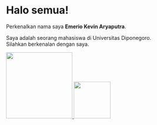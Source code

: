 # Halo semua!
Perkenalkan nama saya **Emerio Kevin Aryaputra**.

Saya adalah seorang mahasiswa di Universitas Diponegoro.\
Silahkan berkenalan dengan saya.

<p align="left">
<a href="https://github.com/PinKevin">
  <img height="180em" src="https://github-readme-stats-eight-theta.vercel.app/api?username=PinKevin&show_icons=true&theme=algolia&include_all_commits=true&count_private=true"/>
  <img height="100em" src="https://github-readme-stats-eight-theta.vercel.app/api/top-langs/?username=PinKevin&layout=compact&langs_count=8&theme=algolia"/>
</a>
</p>

<!---
PinKevin/PinKevin is a ✨ special ✨ repository because its `README.md` (this file) appears on your GitHub profile.
You can click the Preview link to take a look at your changes.
--->
